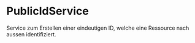 # PublicIdService
Service zum Erstellen einer eindeutigen ID, welche eine Ressource nach aussen identifiziert.
